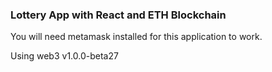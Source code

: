 ### Lottery App with React and ETH Blockchain

You will need metamask installed for this application to work.

Using web3 v1.0.0-beta27
